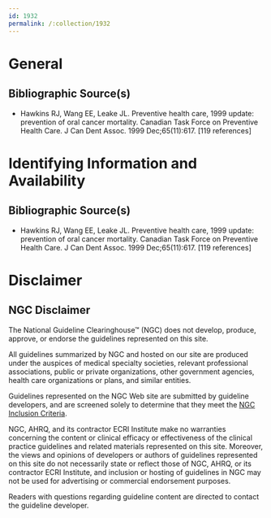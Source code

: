 ```yaml
---
id: 1932
permalink: /:collection/1932
---
```


# General

## Bibliographic Source(s)

- Hawkins RJ, Wang EE, Leake JL. Preventive health care, 1999 update: prevention of oral cancer mortality. Canadian Task Force on Preventive Health Care. J Can Dent Assoc. 1999 Dec;65(11):617. [119 references]

# Identifying Information and Availability

## Bibliographic Source(s)

- Hawkins RJ, Wang EE, Leake JL. Preventive health care, 1999 update: prevention of oral cancer mortality. Canadian Task Force on Preventive Health Care. J Can Dent Assoc. 1999 Dec;65(11):617. [119 references]

# Disclaimer

## NGC Disclaimer

The National Guideline Clearinghouse™ (NGC) does not develop, produce, approve, or endorse the guidelines represented on this site.

All guidelines summarized by NGC and hosted on our site are produced under the auspices of medical specialty societies, relevant professional associations, public or private organizations, other government agencies, health care organizations or plans, and similar entities.

Guidelines represented on the NGC Web site are submitted by guideline developers, and are screened solely to determine that they meet the [NGC Inclusion Criteria](/help-and-about/summaries/inclusion-criteria).

NGC, AHRQ, and its contractor ECRI Institute make no warranties concerning the content or clinical efficacy or effectiveness of the clinical practice guidelines and related materials represented on this site. Moreover, the views and opinions of developers or authors of guidelines represented on this site do not necessarily state or reflect those of NGC, AHRQ, or its contractor ECRI Institute, and inclusion or hosting of guidelines in NGC may not be used for advertising or commercial endorsement purposes.

Readers with questions regarding guideline content are directed to contact the guideline developer.

